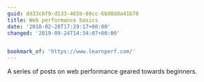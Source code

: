 ```yaml
---
guid: dd33c6f9-d133-465b-88cc-6bd0dda41b78
title: Web performance basics
date: '2018-02-28T17:29:17+00:00'
changed: '2019-09-24T14:34:07+00:00'


bookmark_of: 'https://www.learnperf.com/'
---
```



A series of posts on web performance geared towards beginners.
